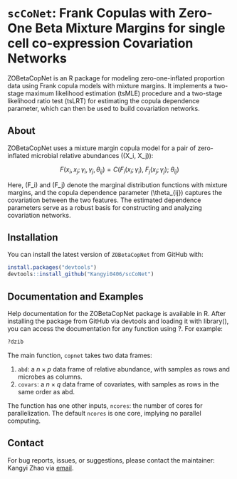 # `scCoNet`: Frank Copulas with Zero-One Beta Mixture Margins for single cell co-expression Covariation Networks

<!-- badges: start -->
<!-- badges: end -->

ZOBetaCopNet is an R package for modeling zero-one-inflated proportion data using Frank copula models with mixture margins. It implements a two-stage maximum likelihood estimation (tsMLE) procedure and a two-stage likelihood ratio test (tsLRT) for estimating the copula dependence parameter, which can then be used to build covariation networks.

## About

ZOBetaCopNet uses a mixture margin copula model for a pair of zero-inflated microbial relative abundances \((X_i, X_j)\):

$$
F(x_i, x_j; \gamma_i, \gamma_j, \theta_{ij}) = C\Big( F_i(x_i; \gamma_i),\; F_j(x_j; \gamma_j);\; \theta_{ij} \Big)
$$

Here, \(F_i\) and \(F_j\) denote the marginal distribution functions with mixture margins, and the copula dependence parameter \(\theta_{ij}\) captures the covariation between the two features. The estimated dependence parameters serve as a robust basis for constructing and analyzing covariation networks.

## Installation

You can install the latest version of `ZOBetaCopNet` from GitHub with:

```r
install.packages("devtools")
devtools::install_github("Kangyi0406/scCoNet")
```

## Documentation and Examples

Help documentation for the ZOBetaCopNet package is available in R. After installing the package from GitHub via devtools and loading it with library(), you can access the documentation for any function using ?. For example:
``` r
?dzib
```



The main function, `copnet` takes two data frames:

1. `abd`: a $n \times p$ data frame of relative abundance, with samples as rows and microbes as columns.
2. `covars`: a $n \times q$ data frame of covariates, with samples as rows in the same order as abd.

The function has one other inputs,  `ncores`: the number of cores for parallelization. The default `ncores` is one core, implying no parallel computing.

## Contact

For bug reports, issues, or suggestions, please contact the maintainer:
 Kangyi Zhao via [email](mailto:kaz78@pitt.edu).

